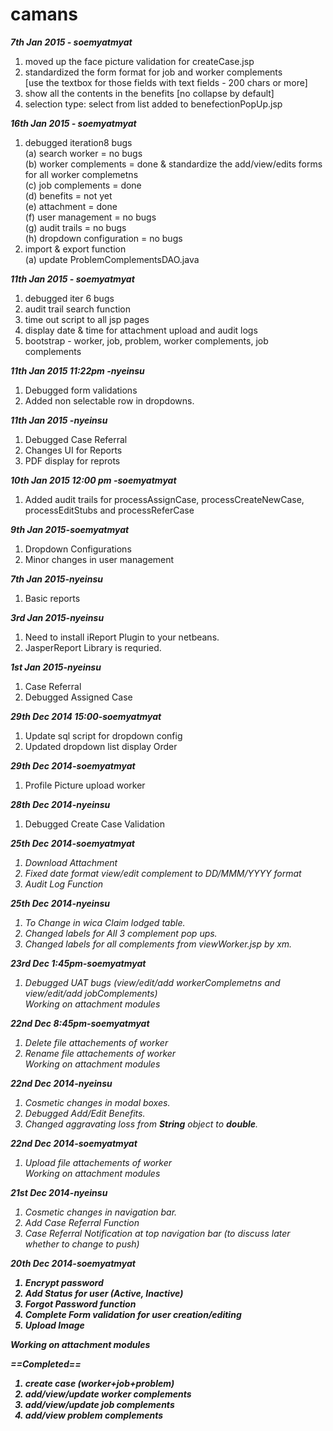 camans
======
<i><b>7th Jan 2015 - soemyatmyat</b></i><br/>

1. moved up the face picture validation for createCase.jsp<br/>
2. standardized the form format for job and worker complements<br/>
[use the textbox for those fields with text fields - 200 chars or more]<br/>
3. show all the contents in the benefits [no collapse by default]<br/>
4. selection type: select from list added to benefectionPopUp.jsp<br/>

<i><b>16th Jan 2015 - soemyatmyat</b></i><br/>
1. debugged iteration8 bugs<br/>
	(a) search worker = no bugs<br/>
	(b) worker complements = done & standardize the add/view/edits forms for all worker complemetns <br/>
	(c) job complements = done <br/>
	(d) benefits = not yet <br/>
	(e) attachment = done <br/>
	(f) user management = no bugs <br/>
	(g) audit trails = no bugs<br/>
	(h) dropdown configuration = no bugs<br/>
2. import & export function <br/>
	(a) update ProblemComplementsDAO.java<br/>

<i><b>11th Jan 2015 - soemyatmyat</b></i><br/>
1. debugged iter 6 bugs<br/>
2. audit trail search function<br/>
3. time out script to all jsp pages<br/>
4. display date & time for attachment upload and audit logs<br/>
5. bootstrap - worker, job, problem, worker complements, job complements<br/>


<i><b>11th Jan 2015 11:22pm -nyeinsu</b></i><br/>
1. Debugged form validations<br/>
2. Added non selectable row in dropdowns. <br/>

<i><b>11th Jan 2015 -nyeinsu</b></i><br/>
1. Debugged Case Referral<br/>
2. Changes UI for Reports<br/>
3. PDF display for reprots<br/>

<i><b>10th Jan 2015 12:00 pm -soemyatmyat</i></b><br/>
1. Added audit trails for processAssignCase, processCreateNewCase, processEditStubs and processReferCase <br/>

<i><b>9th Jan 2015-soemyatmyat</i></b><br/>
1. Dropdown Configurations<br/>
2. Minor changes in user management<br/>

<i><b>7th Jan 2015-nyeinsu</i></b><br/>
1. Basic reports<br/>

<i><b>3rd Jan 2015-nyeinsu</i></b><br/>
1. Need to install iReport Plugin to your netbeans.<br/>
2. JasperReport Library is requried.<br/>

<i><b>1st Jan 2015-nyeinsu</i></b><br/>
1. Case Referral<br/>
2. Debugged Assigned Case<br/>

<i><b>29th Dec 2014 15:00-soemyatmyat</i></b><br/>
1. Update sql script for dropdown config<br/>
2. Updated dropdown list display Order <br/>

<i><b>29th Dec 2014-soemyatmyat</i></b><br/>
1. Profile Picture upload worker<br/>

<i><b>28th Dec 2014-nyeinsu</i></b><br/>
1. Debugged Create Case Validation<br/>

<i><b>25th Dec 2014-soemyatmyat<i></b><br/>
1. Download Attachment<br/>
2. Fixed date format view/edit complement to DD/MMM/YYYY format<br/>
3. Audit Log Function<br/>

<i><b>25th Dec 2014-nyeinsu</i></b><br/>
1. To Change in wica Claim lodged table.<br/>
2. Changed labels for All 3 complement pop ups.<br/>
3. Changed labels for all complements from viewWorker.jsp by xm.<br/>

<i><b>23rd Dec 1:45pm-soemyatmyat</b></i><br/>
1. Debugged UAT bugs (view/edit/add workerComplemetns and view/edit/add jobComplements)<br/>
Working on attachment modules<br/>

<i><b>22nd Dec 8:45pm-soemyatmyat</b></i><br/>
1. Delete file attachements of worker<br/>
2. Rename file attachements of worker<br/>
Working on attachment modules<br/>

<i><b>22nd Dec 2014-nyeinsu</b></i><br/>
1. Cosmetic changes in modal boxes.<br/>
2. Debugged Add/Edit Benefits.<br/>
3. Changed aggravating loss from <i><b>String</b></i> object to <i><b>double</b></i>.<br/>

<i><b>22nd Dec 2014-soemyatmyat</b></i><br/>
1. Upload file attachements of worker<br/>
Working on attachment modules<br/>

<i><b>21st Dec 2014-nyeinsu</b></i><br/>
1. Cosmetic changes in navigation bar.<br/>
2. Add Case Referral Function<br/>
3. Case Referral Notification at top navigation bar (to discuss later whether to change to push)

<i><b>20th Dec 2014-soemyatmyat</i><br/>
1. Encrypt password<br/>
2. Add Status for user (Active, Inactive)<br/>
3. Forgot Password function<br/>
4. Complete Form validation for user creation/editing<br/>
5. Upload Image <br/>

Working on attachment modules<br/>


<i><b>==Completed==</i><br/>
1. create case (worker+job+problem)<br/>
2. add/view/update worker complements<br/>
3. add/view/update job complements<br/>
4. add/view problem complements<br/>

